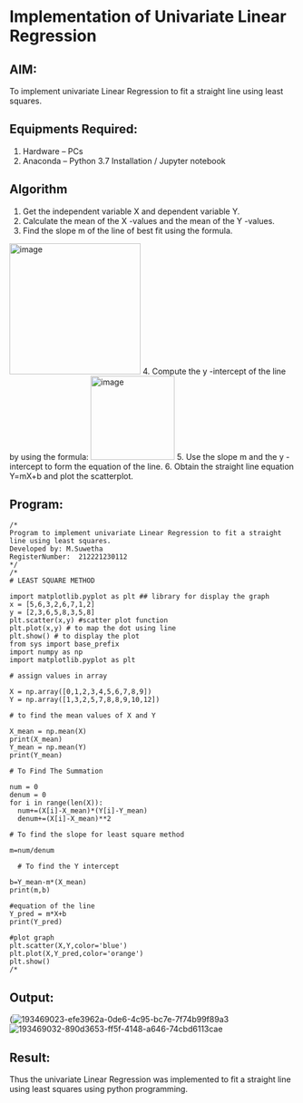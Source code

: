 # Implementation of Univariate Linear Regression
## AIM:
To implement univariate Linear Regression to fit a straight line using least squares.

## Equipments Required:
1. Hardware – PCs
2. Anaconda – Python 3.7 Installation / Jupyter notebook

## Algorithm
1. Get the independent variable X and dependent variable Y.
2. Calculate the mean of the X -values and the mean of the Y -values.
3. Find the slope m of the line of best fit using the formula. 
<img width="231" alt="image" src="https://user-images.githubusercontent.com/93026020/192078527-b3b5ee3e-992f-46c4-865b-3b7ce4ac54ad.png">
4. Compute the y -intercept of the line by using the formula:
<img width="148" alt="image" src="https://user-images.githubusercontent.com/93026020/192078545-79d70b90-7e9d-4b85-9f8b-9d7548a4c5a4.png">
5. Use the slope m and the y -intercept to form the equation of the line.
6. Obtain the straight line equation Y=mX+b and plot the scatterplot.

## Program:
```
/*
Program to implement univariate Linear Regression to fit a straight line using least squares.
Developed by: M.Suwetha
RegisterNumber:  212221230112
*/
/*
# LEAST SQUARE METHOD 

import matplotlib.pyplot as plt ## library for display the graph
x = [5,6,3,2,6,7,1,2]
y = [2,3,6,5,8,3,5,8]
plt.scatter(x,y) #scatter plot function
plt.plot(x,y) # to map the dot using line 
plt.show() # to display the plot
from sys import base_prefix
import numpy as np
import matplotlib.pyplot as plt

# assign values in array

X = np.array([0,1,2,3,4,5,6,7,8,9])
Y = np.array([1,3,2,5,7,8,8,9,10,12])

# to find the mean values of X and Y

X_mean = np.mean(X)
print(X_mean)
Y_mean = np.mean(Y)
print(Y_mean)

# To Find The Summation

num = 0
denum = 0
for i in range(len(X)):
  num+=(X[i]-X_mean)*(Y[i]-Y_mean)
  denum+=(X[i]-X_mean)**2

# To find the slope for least square method

m=num/denum

  # To find the Y intercept 

b=Y_mean-m*(X_mean)
print(m,b)

#equation of the line 
Y_pred = m*X+b
print(Y_pred)

#plot graph
plt.scatter(X,Y,color='blue')
plt.plot(X,Y_pred,color='orange')
plt.show()
/*
```

## Output:
(![193469023-efe3962a-0de6-4c95-bc7e-7f74b99f89a3](https://user-images.githubusercontent.com/94165336/197784975-d8587e9f-1f5c-4f8d-8757-7346148d1778.png)
![193469032-890d3653-ff5f-4148-a646-74cbd6113cae](https://user-images.githubusercontent.com/94165336/197785080-ecb3e966-69e9-46b4-bcbc-109ea8e27467.png)



## Result:
Thus the univariate Linear Regression was implemented to fit a straight line using least squares using python programming.
